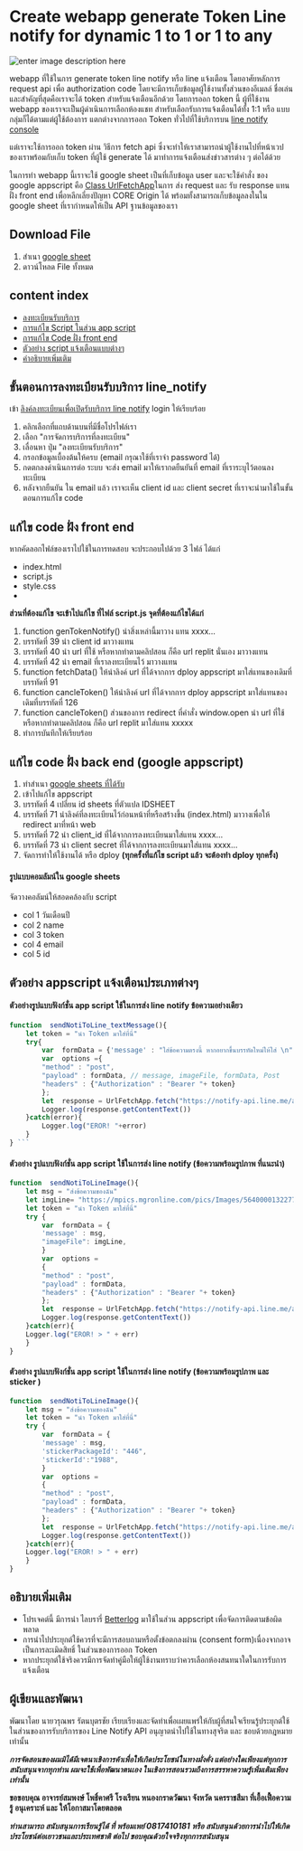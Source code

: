 # Create webapp generate           Token  Line notify for dynamic 1 to 1 or 1 to any

![enter image description here](https://res.cloudinary.com/gukkghu/image/upload/v1694158235/%E0%B8%AD%E0%B8%B2%E0%B8%88%E0%B8%B2%E0%B8%A3%E0%B8%A2%E0%B9%8C%E0%B9%80%E0%B8%81%E0%B9%8B_yveuuz.png)


webapp ที่ใช้ในการ generate token line notify หรือ line แจ้งเตือน โดยอาศัยหลักการ request api เพื่อ authorization code โดยจะมีการเก็บข้อมูลผู้ใช้งานทั้งส่วนของอีเมลล์ ชื่อเล่น และสำคัญที่สุดคือเราจะได้ token สำหรับแจ้งเตือนอีกด้วย โดยการออก token นี้ ผู้ที่ใช้งาน webapp ของเราจะเป็นผู้ดำเนินการเลือกห้องแชท สำหรับเลือกรับการแจ้งเตือนได้ทั้ง 1:1 หรือ แบบกลุ่มก็ได้ตามแต่ผู้ใช้ต้องการ แตกต่างจากการออก Token ทั่วไปที่ใช้บริการบน [line notify console](https://notify-bot.line.me/th/) 

แต่เราจะใช้การออก token ผ่าน วิธีการ fetch api ซึ่งจะทำให้เราสามารถนำผู้ใช้งานไปที่หน้าเวปของเราพร้อมกับเก็บ token ที่ผู้ใช้ generate ได้ มาทำการแจ้งเตือนส่งข่าวสารต่าง ๆ ต่อได้ด้วย

ในการทำ webapp นี้เราจะใช้ google sheet เป็นที่เก็บข้อมูล user และจะใช้คำสั่ง ของ google appscript คือ [Class UrlFetchApp](https://developers.google.com/apps-script/reference/url-fetch/url-fetch-app?hl=th)ในการ ส่ง request และ รับ response แทนฝั่ง front end เพื่อหลีกเลี่ยงปัญหา CORE Origin ได้ พร้อมทั้งสามารถเก็บข้อมูลลงในใน google sheet ที่เรากำหนดให้เป็น API ฐานข้อมูลของเรา

## Download File
1. สำเนา [google sheet](https://docs.google.com/spreadsheets/d/1wxeDZCrkdQWH30KmTtvUvO6XNjAqIjVk9Xl3VyMopVg/copy) 
2. ดาวน์โหลด File ทั้งหมด


## content index
- [ลงทะเบียนรับบริการ](#%E0%B8%82%E0%B8%B1%E0%B9%89%E0%B8%99%E0%B8%95%E0%B8%AD%E0%B8%99%E0%B8%81%E0%B8%B2%E0%B8%A3%E0%B8%A5%E0%B8%87%E0%B8%97%E0%B8%B0%E0%B9%80%E0%B8%9A%E0%B8%B5%E0%B8%A2%E0%B8%99%E0%B8%A3%E0%B8%B1%E0%B8%9A%E0%B8%9A%E0%B8%A3%E0%B8%B4%E0%B8%81%E0%B8%B2%E0%B8%A3-line_notify)
 - [การแก้ไข Script ในส่วน app script](#%E0%B9%81%E0%B8%81%E0%B9%89%E0%B9%84%E0%B8%82-code-%E0%B8%9D%E0%B8%B1%E0%B9%88%E0%B8%87-back-end-%28google%20appscript%29)
- [การแก้ไข Code ฝั่ง front end](#%E0%B9%81%E0%B8%81%E0%B9%89%E0%B9%84%E0%B8%82-code-%E0%B8%9D%E0%B8%B1%E0%B9%88%E0%B8%87-front-end) 
- [ตัวอย่าง script แจ้งเตือนแบบต่างๆ](#%E0%B8%95%E0%B8%B1%E0%B8%A7%E0%B8%AD%E0%B8%A2%E0%B9%88%E0%B8%B2%E0%B8%87-appscript-%E0%B9%81%E0%B8%88%E0%B9%89%E0%B8%87%E0%B9%80%E0%B8%95%E0%B8%B7%E0%B8%AD%E0%B8%99%E0%B8%9B%E0%B8%A3%E0%B8%B0%E0%B9%80%E0%B8%A0%E0%B8%97%E0%B8%95%E0%B9%88%E0%B8%B2%E0%B8%87%E0%B9%86)
- [คำอธิบายเพิ่มเติม](#%E0%B8%AD%E0%B8%98%E0%B8%B4%E0%B8%9A%E0%B8%B2%E0%B8%A2%E0%B9%80%E0%B8%9E%E0%B8%B4%E0%B9%88%E0%B8%A1%E0%B9%80%E0%B8%95%E0%B8%B4%E0%B8%A1)

## ขั้นตอนการลงทะเบียนรับบริการ line_notify

เข้า [ลิงค์ลงทะเบียนเพื่อเปิดรับบริการ line notify](https://notify-bot.line.me/th/) login ให้เรียบร้อย 

 1. คลิกเลือกที่แถบด้านบนที่มีชื่อโปรไฟล์เรา
 2. เลือก "การจัดการบริการที่ลงทะเบียน"
 3. เลื่อนหา ปุ่ม "ลงทะเบียนรับบริการ"
 4. กรอกข้อมูลเบื้องต้นให้ครบ (email กรุณาใช้ที่เราจำ password ได้)
 5. กดตกลงดำเนินการต่อ ระบบ จะส่ง email มาให้เรากดยืนยันที่ email ที่เราระบุไว้ตอนลงทะเบียน
 6. หลังจากยืนยัน ใน email แล้ว เราจะเห็น client id และ client secret ที่เราจะนำมาใช้ในขั้นตอนการแก้ไข code
 
 

## แก้ไข code ฝั่ง front end

หากคัดลอกไฟล์ของเราไปใช้ในการทดสอบ จะประกอบไปด้วย 3 ไฟล์ ได้แก่ 
- index.html
- script.js
- style.css
- 
**ส่วนที่ต้องแก้ไข จะเข้าไปแก้ไข ที่ไฟล์ script.js  จุดที่ต้องแก้ไขได้แก่**
1. function genTokenNotify() นำสิ่งเหล่านี้มาวาง แทน xxxx...
2. บรรทัดที่ 39 นำ client id มาวางแทน
3. บรรทัดที่ 40 นำ url ที่ใช้ หรือหากทำตามคลิปสอน ก็คือ url replit นั่นเอง มาวางแทน
4. บรรทัดที่ 42 นำ email ที่เราลงทะเบียนไว้ มาวางแทน
5. function fetchData() ให้นำลิงค์ url ที่ได้จากการ dploy appscript มาใส่แทนของเดิมที่บรรทัดที่ 91
6.  function cancleToken() ให้นำลิงค์ url ที่ได้จากการ dploy appscript มาใส่แทนของเดิมที่บรรทัดที่ 126 
7. function cancleToken() ส่วนของการ redirect ที่คำสั่ง window.open นำ url ที่ใช้ หรือหากทำตามคลิปสอน ก็คือ url replit  มาใส่แทน xxxxx
8. ทำการบันทึกให้เรียบร้อย

## แก้ไข code ฝั่ง back end (google appscript)

1. ทำสำเนา [google sheets ที่ได้รับ](https://docs.google.com/spreadsheets/d/1wxeDZCrkdQWH30KmTtvUvO6XNjAqIjVk9Xl3VyMopVg/copy) 
2. เข้าไปแก้ไข appscript 
3. บรรทัดที่ 4 เปลี่ยน id sheets ที่ตัวแปล IDSHEET
4. บรรทัดที่ 71 นำลิงค์ที่ลงทะเบียนไว้ก่อนหน้าที่หรือสร้างขึ้น (index.html) มาวางเพื่อให้ redirect มาที่หน้า web 
5. บรรทัดที่ 72 นำ client_id ที่ได้จากการลงทะเบียนมาใส่แทน xxxx...
6. บรรทัดที่ 73 นำ client secret ที่ได้จากการลงทะเบียนมาใส่แทน xxxx...
7. จัดการทำให้ใช้งานได้ หรือ dploy **(ทุกครั้งที่แก้ไข script แล้ว จะต้องทำ dploy ทุกครั้ง)**

#### รูปแบบคอมลัมน์ใน google sheets

จัดวางคอลัมน์ให้สอดคล้องกับ script
- col 1 วันเดือนปี
- col 2 name
- col 3 token
- col 4 email
- col 5 id

## ตัวอย่าง appscript แจ้งเตือนประเภทต่างๆ

#### ตัวอย่างรูปแบบฟังก์ชั่น app script ใช้ในการส่ง line notify ข้อความอย่างเดียว
```javascript  
function  sendNotiToLine_textMessage(){
	let token = "นำ Token มาใส่ที่นี่"
	try{
		var  formData = {'message' : "ใส่ข้อความตรงนี้ หากอยากขึ้นบรรทัดใหม่ให้ใส่ \n",}
		var  options ={
		"method" : "post",
		"payload" : formData, // message, imageFile, formData, Post
		"headers" : {"Authorization" : "Bearer "+ token}
		};
		let  response = UrlFetchApp.fetch("https://notify-api.line.me/api/notify",options);
		Logger.log(response.getContentText())
	}catch(error){
		Logger.log("EROR! "+error)
	}
} ```

```
#### ตัวอย่าง รูปแบบฟังก์ชั่น app script ใช้ในการส่ง line notify (ข้อความพร้อมรูปภาพ ที่แนะนำ)
```javascript  
function  sendNotiToLineImage(){
	let msg = "ส่งข้อความของฉัน"
	let imgLine= "https://mpics.mgronline.com/pics/Images/564000013227702.JPEG"
	let token = "นำ Token มาใส่ที่นี่"
	try {
		var  formData = {
		'message' : msg,
		"imageFile": imgLine,
		}
		var  options =
		{
		"method" : "post",
		"payload" : formData,
		"headers" : {"Authorization" : "Bearer "+ token}
		};
		let  response = UrlFetchApp.fetch("https://notify-api.line.me/api/notify",options);
		Logger.log(response.getContentText())
	}catch(err){
	Logger.log("EROR! > " + err)
	}
}
```
#### ตัวอย่าง รูปแบบฟังก์ชั่น app script ใช้ในการส่ง line notify (ข้อความพร้อมรูปภาพ และ sticker )
```javascript  
function  sendNotiToLineImage(){
	let msg = "ส่งข้อความของฉัน"
	let token = "นำ Token มาใส่ที่นี่"
	try {
		var  formData = {
		'message' : msg,
		'stickerPackageId': "446",
		'stickerId':"1988",
		}
		var  options =
		{
		"method" : "post",
		"payload" : formData,
		"headers" : {"Authorization" : "Bearer "+ token}
		};
		let  response = UrlFetchApp.fetch("https://notify-api.line.me/api/notify",options);
		Logger.log(response.getContentText())
	}catch(err){
	Logger.log("EROR! > " + err)
	}
}
```
## อธิบายเพิ่มเติม

- โปรเจคต์นี้ มีการนำ ไลบรารี่ [Betterlog](https://github.com/peterherrmann/BetterLog) มาใช้ในส่วน appscript เพื่อจัดการติดตามข้อผิดพลาด
- การนำไปประยุกต์ใช้ควรที่จะมีการสอบถามหรือตั้งข้อตกลงผ่าน (consent form)เนื่องจากอาจเป็นการละเมิดสิทธิ์ ในส่วนของการออก Token 
- หากประยุกต์ใช้จริงควรมีการจัดทำคู่มือให้ผู้ใช้งานทราบว่าควรเลือกห้องสนทนาใดในการรับการแจ้งเตือน

## ผู้เขียนและพัฒนา

 พัฒนาโดย นายวรุณพร รัตนบุตรชัย เรียบเรียงและจัดทำเพื่อเผยแพร่ให้กับผู้ที่สนใจเรียนรู้ประยุกต์ใช้ในส่วนของการรับบริการของ Line Notify API อนุญาตนำไปใช้ในทางสุจริต และ ชอบด้วยกฎหมาย เท่านั้น 

***การจัดสอนของผมมิได้มีเจตนาเชิงการค้าเพื่อให้เกิดประโยชน์ในทางมั่งคั่ง แต่อย่างใดเพียงแต่ทุกการสนับสนุนจากทุกท่าน ผมจะใช้เพื่อพัฒนาตนเอง ในเชิงการสอนรวมถึงการสรรหาความรู้เพิ่มเติมเพียงเท่านั้น*** 

**ขอขอบคุณ อาจารย์สมพงษ์ โพธิ์คาศรี โรงเรียน หนองกราดวัฒนา จังหวัด นครราชสีมา ที่เอื้อเฟื้อความรู้ อนุเคราะห์ และ ให้โอกาสมาโดยตลอด**
 
***ท่านสามารถ สนับสนุนการเรียนรู้ได้ ที่ พร้อมเพย์ 0817410181  หรือ สนับสนุนด้วยการนำไปให้เกิดประโยชน์ต่อเยาวชนและประเทศชาติ ต่อไป 
ขอบคุณด้วยใจจริงทุกการสนับสนุน*** 



